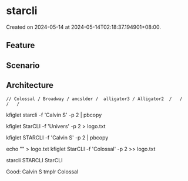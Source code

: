 # starcli

Created on 2024-05-14 at 2024-05-14T02:18:37.194901+08:00.

## Feature

## Scenario

## Architecture


	// Colossal / Broadway / amcslder /  alligator3 / Alligator2  /   /   /   /
	
kfiglet starcli -f 'Calvin S' -p 2 | pbcopy
	
kfiglet StarCLI -f 'Univers' -p 2 > logo.txt

kfiglet STARCLI -f 'Calvin S' -p 2 | pbcopy

echo "" > logo.txt
kfiglet StarCLI -f 'Colossal' -p 2  >> logo.txt

starcli
STARCLI
StarCLI

Good:
Calvin S
tmplr
Colossal

